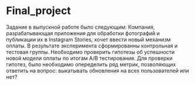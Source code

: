 # Final_project
Задание в выпускной работе было следующим: 
Компания, разрабатывающая приложения для обработки фотографий и публикации их в  Instagram Stories, хочет ввести новый механизм оплаты.
В результате эксперимента сформированны контрольная и тестовая группы. Необходимо проверить гипотезы об успешности новой модели оплаты по итогам А/В тестирования.
Для проверки гипотез, было необходимо опеределить ряд метрик, позволяющих ответить на вопрос: выкатывать обновления на всех пользователей или нет?
